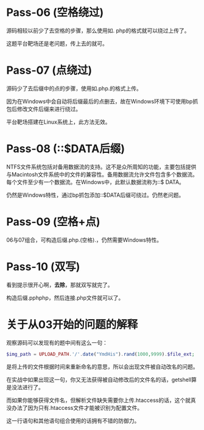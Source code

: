 # Pass-06 (空格绕过)

源码相较以前少了去空格的步骤，那么使用如. php的格式就可以绕过上传了。

这题平台靶场还是老问题，传上去的就可。

# Pass-07 (点绕过)

源码少了去后缀中的点的步骤，使用如.php.的格式上传。

因为在Windows中会自动将后缀最后的点删去，故在Windows环境下可使用bp抓包后修改文件后缀来进行绕过。

平台靶场搭建在Linux系统上，此方法无效。

# Pass-08 (::$DATA后缀)

NTFS文件系统包括对备用数据流的支持。这不是众所周知的功能，主要包括提供与Macintosh文件系统中的文件的兼容性。备用数据流允许文件包含多个数据流。每个文件至少有一个数据流。在Windows中，此默认数据流称为::$ DATA。

仍然是Windows特性，通过bp抓包添加::$DATA后缀可绕过。仍然老问题。

# Pass-09 (空格+点)

06与07组合，可构造后缀.php.(空格).，仍然需要Windows特性。

# Pass-10 (双写)

看到提示很开心啊，**去除**，那就双写就完了。

构造后缀.pphphp，然后连接.php文件就可以了。

# 关于从03开始的问题的解释

观察源码可以发现有的题中间有这么一句：

```php
$img_path = UPLOAD_PATH.'/'.date("YmdHis").rand(1000,9999).$file_ext;
```

是将上传的文件根据时间来重新命名的意思，所以会出现文件被自动改名的问题。

在实战中如果出现这一句，你又无法获得被自动修改后的文件名的话，getshell算是没法进行了。

而如果你能够获得文件名，但解析文件缺失需要你上传.htaccess的话，这个就真没办法了因为只有.htaccess文件才能被识别为配置文件。

这一行语句和其他语句组合使用的话拥有不错的防御力。